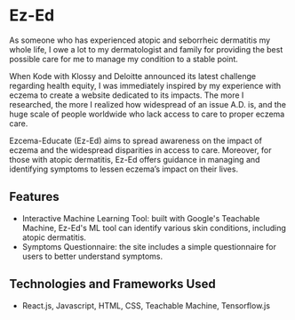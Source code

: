 # Ez-Ed

As someone who has experienced atopic and seborrheic dermatitis my whole life, I owe a lot to my dermatologist and family for providing the best possible care for me to manage my condition to a stable point.

When Kode with Klossy and Deloitte announced its latest challenge regarding health equity, I was immediately inspired by my experience with eczema to create a website dedicated to its impacts. The more I researched, the more I realized how widespread of an issue A.D. is, and the huge scale of people worldwide who lack access to care to proper eczema care.

Ezcema-Educate (Ez-Ed) aims to spread awareness on the impact of eczema and the widespread disparities in access to care. Moreover, for those with atopic dermatitis, Ez-Ed offers guidance in managing and identifying symptoms to lessen eczema’s impact on their lives.

## Features
* Interactive Machine Learning Tool: built with Google's Teachable Machine, Ez-Ed's ML tool can identify various skin conditions, including atopic dermatitis.
* Symptoms Questionnaire: the site includes a simple questionnaire for users to better understand symptoms.

## Technologies and Frameworks Used 
* React.js, Javascript, HTML, CSS, Teachable Machine, Tensorflow.js


